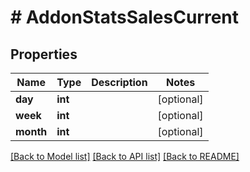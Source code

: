 # # AddonStatsSalesCurrent

## Properties

Name | Type | Description | Notes
------------ | ------------- | ------------- | -------------
**day** | **int** |  | [optional]
**week** | **int** |  | [optional]
**month** | **int** |  | [optional]

[[Back to Model list]](../../README.md#models) [[Back to API list]](../../README.md#endpoints) [[Back to README]](../../README.md)
